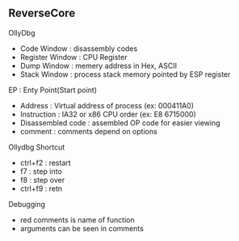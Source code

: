 ## ReverseCore

OllyDbg
- Code Window : disassembly codes
- Register Window : CPU Register
- Dump Window : memery address in Hex, ASCII
- Stack Window : process stack memory pointed by ESP register

EP : Enty Point(Start point)
- Address : Virtual address of process (ex: 000411A0)
- Instruction : IA32 or x86 CPU order (ex: E8 6715000)
- Disassembled code : assembled OP code for easier viewing
- comment : comments depend on options

Ollydbg Shortcut
- ctrl+f2 : restart
- f7 : step into
- f8 : step over
- ctrl+f9 : retn

Debugging
- red comments is name of function
- arguments can be seen in comments

